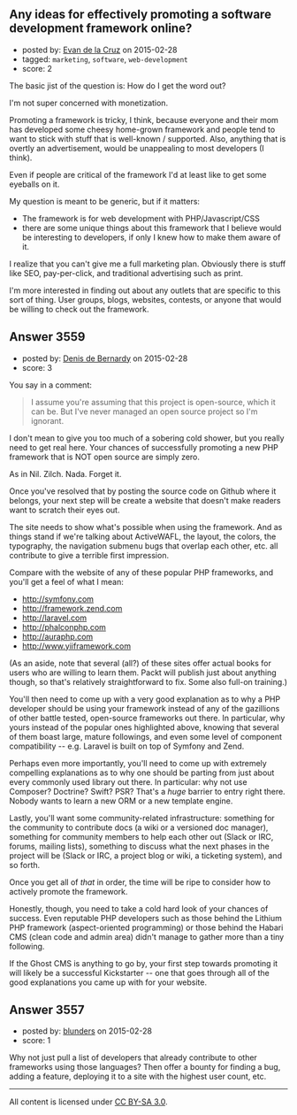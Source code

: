 ## Any ideas for effectively promoting a software development framework online?

- posted by: [Evan de la Cruz](https://stackexchange.com/users/262161/evan-de-la-cruz) on 2015-02-28
- tagged: `marketing`, `software`, `web-development`
- score: 2

The basic jist of the question is: How do I get the word out? 

I'm not super concerned with monetization.

Promoting a framework is tricky, I think, because everyone and their mom has developed some cheesy home-grown framework and people tend to want to stick with stuff that is well-known / supported.  Also, anything that is overtly an advertisement, would be unappealing to most developers (I think).

Even if people are critical of the framework I'd at least like to get some eyeballs on it.  

My question is meant to be generic, but if it matters:

- The framework is for web development with PHP/Javascript/CSS
- there are some unique things about this framework that I believe would be interesting to developers, if only I knew how to make them aware of it.


I realize that you can't give me a full marketing plan.  Obviously there is stuff like SEO, pay-per-click, and traditional advertising such as print.

I'm more interested in finding out about any outlets that are specific to this sort of thing.  User groups, blogs, websites, contests, or anyone that would be willing to check out the framework.


## Answer 3559

- posted by: [Denis de Bernardy](https://stackexchange.com/users/182468/denis-de-bernardy) on 2015-02-28
- score: 3

You say in a comment:

> I assume you're assuming that this project is open-source, which it can be. But I've never managed an open source project so I'm ignorant.

I don't mean to give you too much of a sobering cold shower, but you really need to get real here. Your chances of successfully promoting a new PHP framework that is NOT open source are simply zero.

As in Nil. Zilch. Nada. Forget it.

Once you've resolved that by posting the source code on Github where it belongs, your next step will be create a website that doesn't make readers want to scratch their eyes out.

The site needs to show what's possible when using the framework. And as things stand if we're talking about ActiveWAFL, the layout, the colors, the typography, the navigation submenu bugs that overlap each other, etc. all contribute to give a terrible first impression.

Compare with the website of any of these popular PHP frameworks, and you'll get a feel of what I mean:

- http://symfony.com
- http://framework.zend.com
- http://laravel.com
- http://phalconphp.com
- http://auraphp.com
- http://www.yiiframework.com

(As an aside, note that several (all?) of these sites offer actual books for users who are willing to learn them. Packt will publish just about anything though, so that's relatively straightforward to fix. Some also full-on training.)

You'll then need to come up with a very good explanation as to why a PHP developer should be using your framework instead of any of the gazillions of other battle tested, open-source frameworks out there. In particular, why yours instead of the popular ones highlighted above, knowing that several of them boast large, mature followings, and even some level of component compatibility -- e.g. Laravel is built on top of Symfony and Zend.

Perhaps even more importantly, you'll need to come up with extremely compelling explanations as to why one should be parting from just about every commonly used library out there. In particular: why not use Composer? Doctrine? Swift? PSR? That's a *huge* barrier to entry right there. Nobody wants to learn a new ORM or a new template engine.

Lastly, you'll want some community-related infrastructure: something for the community to contribute docs (a wiki or a versioned doc manager), something for community members to help each other out (Slack or IRC, forums, mailing lists), something to discuss what the next phases in the project will be (Slack or IRC, a project blog or wiki, a ticketing system), and so forth.

Once you get all of *that* in order, the time will be ripe to consider how to actively promote the framework.

Honestly, though, you need to take a cold hard look of your chances of success. Even reputable PHP developers such as those behind the Lithium PHP framework (aspect-oriented programming) or those behind the Habari CMS (clean code and admin area) didn't manage to gather more than a tiny following.

If the Ghost CMS is anything to go by, your first step towards promoting it will likely be a successful Kickstarter -- one that goes through all of the good explanations you came up with for your website.


## Answer 3557

- posted by: [blunders](https://stackexchange.com/users/216182/blunders) on 2015-02-28
- score: 1

Why not just pull a list of developers that already contribute to other frameworks using those languages? Then offer a bounty for finding a bug, adding a feature, deploying it to a site with the highest user count, etc.




---

All content is licensed under [CC BY-SA 3.0](https://creativecommons.org/licenses/by-sa/3.0/).
